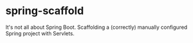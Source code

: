 # spring-scaffold
It's not all about Spring Boot. Scaffolding a (correctly) manually configured Spring project with Servlets.
